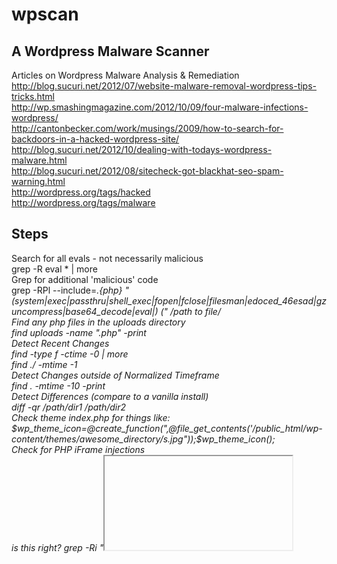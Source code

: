 wpscan
======

A Wordpress Malware Scanner
---------------------------
Articles on Wordpress Malware Analysis & Remediation  
http://blog.sucuri.net/2012/07/website-malware-removal-wordpress-tips-tricks.html  
http://wp.smashingmagazine.com/2012/10/09/four-malware-infections-wordpress/  
http://cantonbecker.com/work/musings/2009/how-to-search-for-backdoors-in-a-hacked-wordpress-site/  
http://blog.sucuri.net/2012/10/dealing-with-todays-wordpress-malware.html  
http://blog.sucuri.net/2012/08/sitecheck-got-blackhat-seo-spam-warning.html  
http://wordpress.org/tags/hacked  
http://wordpress.org/tags/malware  

Steps
----
Search for all evals - not necessarily malicious  
    grep -R eval * | more  
Grep for additional 'malicious' code  
    grep -RPl --include=*.{php} "(system|exec|passthru|shell_exec|fopen|fclose|filesman|edoced_46esad|gzuncompress|base64_decode|eval|) *\(" /path to file/  
Find any php files in the uploads directory  
    find uploads -name "*.php" -print  
Detect Recent Changes  
    find -type f -ctime -0 | more  
    find ./ -mtime -1  
Detect Changes outside of Normalized Timeframe  
    find . -mtime -10 -print  
Detect Differences (compare to a vanilla install)  
    diff -qr /path/dir1 /path/dir2  
Check theme index.php for things like:  
    $wp_theme_icon=@create_function(",@file_get_contents('/public_html/wp-content/themes/awesome_directory/s.jpg"));$wp_theme_icon();  
Check for PHP iFrame injections  
    is this right?  grep -Ri "<iframe width....................................>/iframe>"  
Check for Malicious Redirects  
    redirects user to a domain distributing malware  
    most likely in .htaccess file  
    find /var/www -name .htaccess -type f | wc -l  
        look for things like:  
        RewriteCond %{HTTP_REFERER} .*referringdomain.com.*$ [NC,OR]  
        RewriteRule .* http://baddomain.com [R,L]  

Notes
-----
catagorize search terms by level of maliciousness (group in lists)  
    generic search function that takes a list, path and recursion flag  
    i.e. search_files(terms, path, recursive=True)  
heuristic analysis - prioritize results based on the likliness of infection  
herusistic analysis - how to destinguish between likely malicious JS/PHP and nonmalicious  
search for file signiture/ext mismatches  
identify binary files, perform some sort of analysis, copy them out to reports directory for further analysis - integration with cuckoo possible?  
